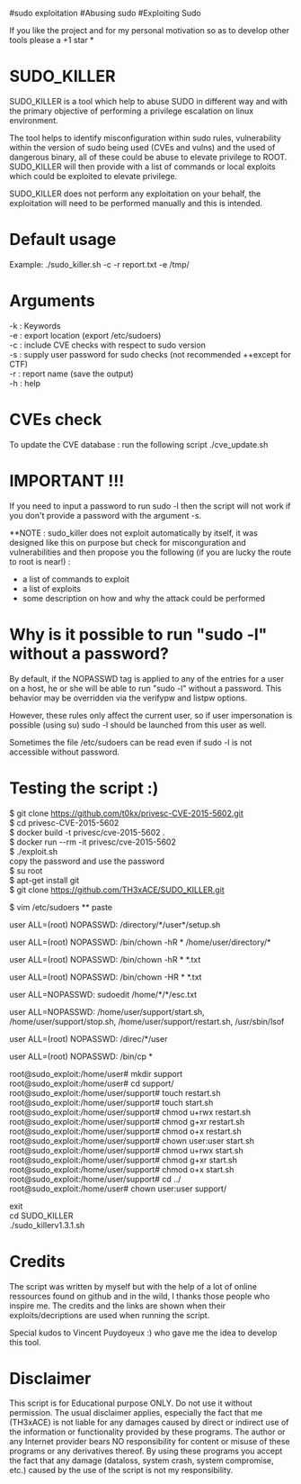 #sudo exploitation #Abusing sudo #Exploiting Sudo

If you like the project and for my personal motivation so as to develop other tools please a +1 star *

# SUDO_KILLER
SUDO_KILLER is a tool which help to abuse SUDO in different way and with the primary objective of performing a privilege escalation on linux environment. 

The tool helps to identify misconfiguration within sudo rules, vulnerability within the version of sudo being used (CVEs and vulns) and the used of dangerous binary, all of these could be abuse to elevate privilege to ROOT. SUDO_KILLER will then provide with a list of commands or local exploits which could be exploited to elevate privilege.

SUDO_KILLER does not perform any exploitation on your behalf, the exploitation will need to be performed manually and this is intended.



# Default usage
Example: ./sudo_killer.sh -c -r report.txt -e /tmp/

# Arguments 
-k : Keywords \
-e : export location (export /etc/sudoers) \
-c : include CVE checks with respect to sudo version \
-s : supply user password for sudo checks (not recommended ++except for CTF) \
-r : report name (save the output) \
-h : help 

# CVEs check
To update the CVE database : run the following script ./cve_update.sh

# IMPORTANT !!!
If you need to input a password to run sudo -l then the script will not work if you don't provide a password with the argument -s.

**NOTE : sudo_killer does not exploit automatically by itself, it was designed like this on purpose but check for misconguration and vulnerabilities and then propose you the following (if you are lucky the route to root is near!) :
+ a list of commands to exploit
+ a list of exploits
+ some description on how and why the attack could be performed

# Why is it possible to run "sudo -l" without a password?

By default, if the NOPASSWD tag is applied to any of the entries for a user on a host, he or she will be able to run "sudo -l" without a password. This behavior may be overridden via the verifypw and listpw options.

However, these rules only affect the current user, so if user impersonation is possible (using su) sudo -l should be launched from this user as well. 

Sometimes the file /etc/sudoers can be read even if sudo -l is not accessible without password.


# Testing the script :)
$ git clone https://github.com/t0kx/privesc-CVE-2015-5602.git \
$ cd privesc-CVE-2015-5602 \
$ docker build -t privesc/cve-2015-5602 . \
$ docker run --rm -it privesc/cve-2015-5602 \
$ ./exploit.sh \
copy the password and use the password \
$ su root \
$ apt-get install git \
$ git clone https://github.com/TH3xACE/SUDO_KILLER.git

$ vim /etc/sudoers
** paste
<p>user ALL=(root) NOPASSWD: /directory/*/user*/setup.sh </p>
<p>user ALL=(root) NOPASSWD: /bin/chown -hR * /home/user/directory/* </p>
<p>user ALL=(root) NOPASSWD: /bin/chown -hR * *.txt  </p>
<p>user ALL=(root) NOPASSWD: /bin/chown -HR * *.txt   </p>
<p>user ALL=NOPASSWD: sudoedit /home/*/*/esc.txt   </p>
<p>user ALL=NOPASSWD: /home/user/support/start.sh, /home/user/support/stop.sh, /home/user/support/restart.sh, /usr/sbin/lsof   </p>
<p>user ALL=(root) NOPASSWD: /direc/*/user  </p>
<p>user ALL=(root) NOPASSWD: /bin/cp *  </p>


root@sudo_exploit:/home/user# mkdir support \
root@sudo_exploit:/home/user# cd support/ \
root@sudo_exploit:/home/user/support# touch restart.sh \
root@sudo_exploit:/home/user/support# touch start.sh \
root@sudo_exploit:/home/user/support# chmod u+rwx restart.sh \
root@sudo_exploit:/home/user/support# chmod g+xr restart.sh \
root@sudo_exploit:/home/user/support# chmod o+x restart.sh \
root@sudo_exploit:/home/user/support# chown user:user start.sh   
root@sudo_exploit:/home/user/support# chmod u+rwx start.sh \
root@sudo_exploit:/home/user/support# chmod g+xr start.sh \
root@sudo_exploit:/home/user/support# chmod o+x start.sh \
root@sudo_exploit:/home/user/support# cd ../ \
root@sudo_exploit:/home/user# chown user:user support/ 

exit \
cd SUDO_KILLER \
./sudo_killerv1.3.1.sh

# Credits
The script was written by myself but with the help of a lot of online ressources found on github and in the wild, I thanks those people who inspire me. The credits and the links are shown when their exploits/decriptions are used when running the script.

Special kudos to Vincent Puydoyeux :) who gave me the idea to develop this tool.

# Disclaimer

This script is for Educational purpose ONLY. Do not use it without permission. The usual disclaimer applies, especially the fact that me (TH3xACE) is not liable for any damages caused by direct or indirect use of the information or functionality provided by these programs. The author or any Internet provider bears NO responsibility for content or misuse of these programs or any derivatives thereof. By using these programs you accept the fact that any damage (dataloss, system crash, system compromise, etc.) caused by the use of the script is not my responsibility.



 
